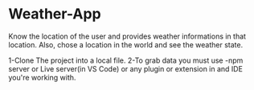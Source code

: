 # Weather-App
Know the location of the user and provides weather informations in that location. Also, chose a location in the world and see the weather state.

1-Clone The project into a local file. 
2-To grab data you must use -npm server or Live server(in VS Code) or any plugin or extension in and IDE you're working with.
